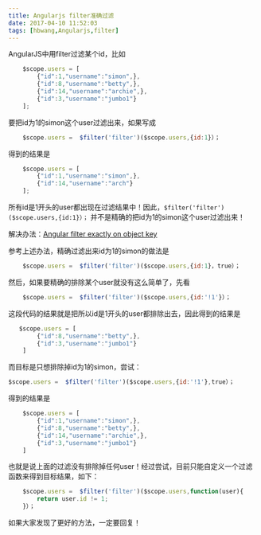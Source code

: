 ```yaml
---
title: Angularjs filter准确过滤
date: 2017-04-10 11:52:03
tags: [hbwang,Angularjs,filter]
---
```


AngularJS中用filter过滤某个id，比如
```JavaScript
    $scope.users = [
	    {"id":1,"username":"simon",},
	    {"id":8,"username":"betty",},
	    {"id":14,"username":"archie",},
	    {"id":3,"username":"jumbo1"}
	];
```
  
  要把id为1的simon这个user过滤出来，如果写成
```JavaScript
    $scope.users =  $filter('filter')($scope.users,{id:1}）；
```
得到的结果是
```JavaScript
    $scope.users = [
	    {"id":1,"username":"simon",},
	    {"id":14,"username":"arch"}
    ];
```


所有id是1开头的user都出现在过滤结果中！因此，`$filter('filter')($scope.users,{id:1}）；`
并不是精确的把id为1的simon这个user过滤出来！

<!-- more --> 

解决办法：[Angular filter exactly on object key](http://stackoverflow.com/questions/20292638/angular-filter-exactly-on-object-key)

参考上述办法，精确过滤出来id为1的simon的做法是
```JavaScript
	$scope.users =  $filter('filter')($scope.users,{id:1}，true）；
```

然后，如果要精确的排除某个user就没有这么简单了，先看

```JavaScript
	$scope.users =  $filter('filter')($scope.users,{id:'!1'}）；
```

这段代码的结果就是把所以id是1开头的user都排除出去，因此得到的结果是

```JavaScript
   $scope.users = [
	    {"id":8,"username":"betty",},
	    {"id":3,"username":"jumbo1"}
	]
```

而目标是只想排除掉id为1的simon，尝试：

```JavaScript
$scope.users =  $filter('filter')($scope.users,{id:'!1'},true）；
```

得到的结果是

```JavaScript
    $scope.users = [
	    {"id":1,"username":"simon",},
	    {"id":8,"username":"betty",},
	    {"id":14,"username":"archie",},
	    {"id":3,"username":"jumbo1"}
	]
```

也就是说上面的过滤没有排除掉任何user！经过尝试，目前只能自定义一个过滤函数来得到目标结果，如下：

```JavaScript
	$scope.users =  $filter('filter')($scope.users,function(user){
		return user.id != 1;
	}）；
```

如果大家发现了更好的方法，一定要回复！

